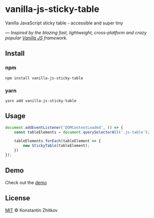 # vanilla-js-sticky-table

Vanilla JavaScript sticky table - accessible and super tiny

*— Inspired by the blazing fast, lightweight, cross-platform and crazy popular [Vanilla JS](http://vanilla-js.com/)  framework.*

## Install

### npm

```
npm install vanilla-js-sticky-table
```

### yarn

```
yarn add vanilla-js-sticky-table
```

## Usage

```js
document.addEventListener('DOMContentLoaded', () => {
    const tableElements = document.querySelectorAll('.js-table');

    tableElements.forEach(tableElement => {
        new StickyTable(tableElement);
    })
});
```

## Demo

Check out the [demo](https://zhitkovkostya.github.io/vanilla-js-sticky-table/)

## License

[MIT](https://opensource.org/licenses/MIT) © Konstantin Zhitkov
